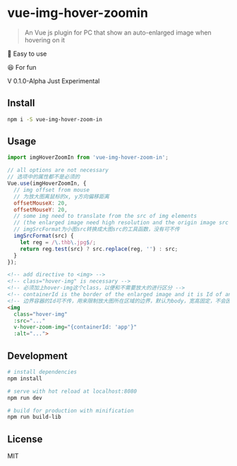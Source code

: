 

# vue-img-hover-zoomin

> An Vue js plugin for PC that show an auto-enlarged image when hovering on it

:dash: Easy to use

:satisfied: For fun

V 0.1.0-Alpha Just Experimental

## Install

```bash
npm i -S vue-img-hover-zoom-in
```

## Usage

```js
import imgHoverZoomIn from 'vue-img-hover-zoom-in';

// all options are not necessary
// 选项中的属性都不是必须的
Vue.use(imgHoverZoomIn, {
  // img offset from mouse
  // 为放大图离鼠标的x, y方向偏移距离
  offsetMouseX: 20,
  offsetMouseY: 20,
  // some img need to translate from the src of img elements
  // (the enlarged image need high resolution and the origin image src is low resolution)
  // imgSrcFormat为小图src转换成大图src的工具函数，没有可不传
  imgSrcFormat(src) {
    let reg = /\.thb\.jpg$/;
    return reg.test(src) ? src.replace(reg, '') : src;
  }
});
```

```html
<!-- add directive to <img> -->
<!-- class="hover-img" is necessary -->
<!-- 必须加上hover-img这个class，以便和不需要放大的进行区分 -->
<!-- containerId is the border of the enlarged image and it is Id of an element，be sure it has definite width and hegiht from begining(not replaceable element changes its size) -->
<!-- 边界容器的Id可不传，用来限制放大图所在区域的边界，默认为body，宽高固定，不会因为图片等可替换元素改变大小 -->
<img
  class="hover-img"
  :src="..."
  v-hover-zoom-img="{containerId: 'app'}"
  :alt="...">
```

## Development

```bash
# install dependencies
npm install

# serve with hot reload at localhost:8080
npm run dev

# build for production with minification
npm run build-lib
```

## License

MIT
